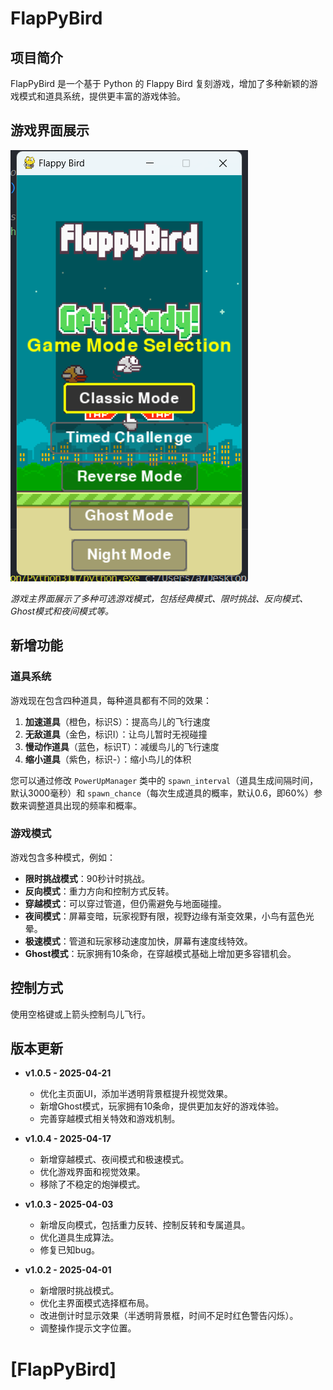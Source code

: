 # FlapPyBird

## 项目简介

FlapPyBird 是一个基于 Python 的 Flappy Bird 复刻游戏，增加了多种新颖的游戏模式和道具系统，提供更丰富的游戏体验。

## 游戏界面展示

![游戏模式选择界面](screenshots/3ad1bf4f949f458cd95f24b554c6d45.png)



*游戏主界面展示了多种可选游戏模式，包括经典模式、限时挑战、反向模式、Ghost模式和夜间模式等。*

## 新增功能

### 道具系统

游戏现在包含四种道具，每种道具都有不同的效果：

1. **加速道具**（橙色，标识S）：提高鸟儿的飞行速度
2. **无敌道具**（金色，标识I）：让鸟儿暂时无视碰撞
3. **慢动作道具**（蓝色，标识T）：减缓鸟儿的飞行速度
4. **缩小道具**（紫色，标识-）：缩小鸟儿的体积

您可以通过修改 `PowerUpManager` 类中的 `spawn_interval`（道具生成间隔时间，默认3000毫秒）和 `spawn_chance`（每次生成道具的概率，默认0.6，即60%）参数来调整道具出现的频率和概率。

### 游戏模式

游戏包含多种模式，例如：

*   **限时挑战模式**：90秒计时挑战。
*   **反向模式**：重力方向和控制方式反转。
*   **穿越模式**：可以穿过管道，但仍需避免与地面碰撞。
*   **夜间模式**：屏幕变暗，玩家视野有限，视野边缘有渐变效果，小鸟有蓝色光晕。
*   **极速模式**：管道和玩家移动速度加快，屏幕有速度线特效。
*   **Ghost模式**：玩家拥有10条命，在穿越模式基础上增加更多容错机会。

## 控制方式

使用空格键或上箭头控制鸟儿飞行。

## 版本更新

*   **v1.0.5 - 2025-04-21**
    *   优化主页面UI，添加半透明背景框提升视觉效果。
    *   新增Ghost模式，玩家拥有10条命，提供更加友好的游戏体验。
    *   完善穿越模式相关特效和游戏机制。

*   **v1.0.4 - 2025-04-17**
    *   新增穿越模式、夜间模式和极速模式。
    *   优化游戏界面和视觉效果。
    *   移除了不稳定的炮弹模式。

*   **v1.0.3 - 2025-04-03**
    *   新增反向模式，包括重力反转、控制反转和专属道具。
    *   优化道具生成算法。
    *   修复已知bug。

*   **v1.0.2 - 2025-04-01**
    *   新增限时挑战模式。
    *   优化主界面模式选择框布局。
    *   改进倒计时显示效果（半透明背景框，时间不足时红色警告闪烁）。
    *   调整操作提示文字位置。



[FlapPyBird]
===============
